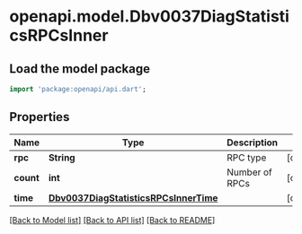 # openapi.model.Dbv0037DiagStatisticsRPCsInner

## Load the model package
```dart
import 'package:openapi/api.dart';
```

## Properties
Name | Type | Description | Notes
------------ | ------------- | ------------- | -------------
**rpc** | **String** | RPC type | [optional] 
**count** | **int** | Number of RPCs | [optional] 
**time** | [**Dbv0037DiagStatisticsRPCsInnerTime**](Dbv0037DiagStatisticsRPCsInnerTime.md) |  | [optional] 

[[Back to Model list]](../README.md#documentation-for-models) [[Back to API list]](../README.md#documentation-for-api-endpoints) [[Back to README]](../README.md)


